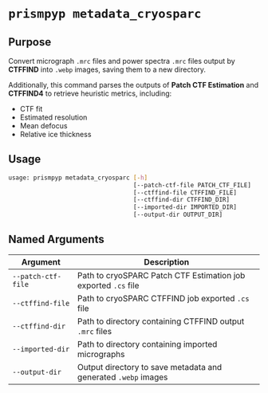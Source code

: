 # `prismpyp metadata_cryosparc`

## Purpose
Convert micrograph `.mrc` files and power spectra `.mrc` files output by **CTFFIND** into `.webp` images, saving them to a new directory.

Additionally, this command parses the outputs of **Patch CTF Estimation** and **CTFFIND4** to retrieve heuristic metrics, including:

- CTF fit  
- Estimated resolution  
- Mean defocus  
- Relative ice thickness  

## Usage
```bash
usage: prismpyp metadata_cryosparc [-h] 
                                   [--patch-ctf-file PATCH_CTF_FILE] 
                                   [--ctffind-file CTFFIND_FILE] 
                                   [--ctffind-dir CTFFIND_DIR]
                                   [--imported-dir IMPORTED_DIR] 
                                   [--output-dir OUTPUT_DIR]
```

## Named Arguments

| Argument | Description |
|-----------|--------------|
| `--patch-ctf-file` | Path to cryoSPARC Patch CTF Estimation job exported `.cs` file |
| `--ctffind-file` | Path to cryoSPARC CTFFIND job exported `.cs` file |
| `--ctffind-dir` | Path to directory containing CTFFIND output `.mrc` files |
| `--imported-dir` | Path to directory containing imported micrographs |
| `--output-dir` | Output directory to save metadata and generated `.webp` images |
